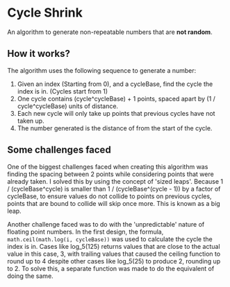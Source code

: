 # Cycle Shrink
An algorithm to generate non-repeatable numbers that are __not random__. 

## How it works?
The algorithm uses the following sequence to generate a number:
1. Given an index (Starting from 0), and a cycleBase, find the cycle the index is in. (Cycles start from 1)
2. One cycle contains (cycle^cycleBase) + 1 points, spaced apart by (1 / cycle^cycleBase) units of distance.
3. Each new cycle will only take up points that previous cycles have not taken up.
4. The number generated is the distance of from the start of the cycle.

## Some challenges faced
One of the biggest challenges faced when creating this algorithm was finding the spacing between 2 points while considering points that were already taken. I solved this by using the concept of 'sized leaps'. Because 1 / (cycleBase^cycle) is smaller than 1 / (cycleBase^(cycle - 1)) by a factor of cycleBase, to ensure values do not collide to points on previous cycles, points that are bound to collide will skip once more. This is known as a big leap. 

Another challenge faced was to do with the 'unpredictable' nature of floating point numbers. In the first design, the formula, `math.ceil(math.log(i, cycleBase))` was used to calculate the cycle the index is in. Cases like log_5(125) returns values that are close to the actual value in this case, 3, with trailing values that caused the ceiling function to round up to 4 despite other cases like log_5(25) to produce 2, rounding up to 2. To solve this, a separate function was made to do the equivalent of doing the same.

